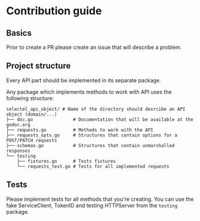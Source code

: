# Contribution guide

## Basics

Prior to create a PR please create an issue that will describe a problem.

## Project structure

Every API part should be implemented in its separate package.

Any package which implements methods to work with API uses the
following structure:

```
selectel_api_object/ # Name of the directory should desrcibe an API object (domain/...)
├── doc.go               # Documentation that will be available at the godoc.org
├── requests.go          # Methods to work with the API
├── requests_opts.go     # Structures that contain options for a POST/PATCH requests
├── schemas.go           # Structures that contain unmarshalled responses
└── testing
    ├── fixtures.go      # Tests fixtures
    └── requests_test.go # Tests for all implemented requests
```

## Tests

Please implement tests for all methods that you're creating.
You can use the fake ServiceClient, TokenID and testing HTTPServer from the `testing`
package.
